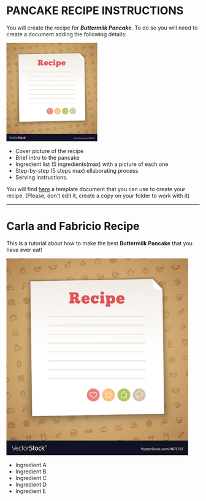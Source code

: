 # PANCAKE RECIPE INSTRUCTIONS

You will create the recipe for _**Buttermilk Pancake**_. To do so you will need to create a document adding the following details:

<img src="https://raw.githubusercontent.com/Lenardgeorge/musical-pancake/master/content/Carla-Fabricio/images/cover.jpeg" alt="Readme cover picture" style="zoom:25%;" />



* Cover picture of the recipe
* Brief intro to the pancake
* Ingredient list (5 ingredients(max) with a picture of each one
* Step-by-step (5 steps max) ellaborating process
* Serving instructions.

You will find  [here](https://github.com/Lenardgeorge/musical-pancake/blob/master/content/Jose-Lenard/MUSICAL_PANCAKE_RECIPE%20.md) a template document that you can use to create your recipe. (Please, don't edit it, create a copy on your folder to work with it)

***

#  **Carla** and **Fabricio** Recipe

This is a tutorial about how to make the best **Buttermilk Pancake** that you have ever eat!

<img src="https://raw.githubusercontent.com/Lenardgeorge/musical-pancake/master/content/Carla-Fabricio/images/cover.jpeg" alt="Readme cover picture" style="zoom:50%;" />

* Ingredient A
* Ingredient B
* Ingredient C
* Ingredient D
* Ingredient E
